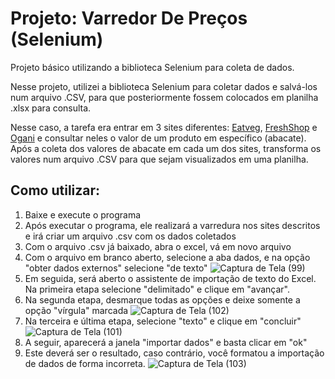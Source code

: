 # Projeto: Varredor De Preços (Selenium)
Projeto básico utilizando a biblioteca Selenium para coleta de dados.

Nesse projeto, utilizei a biblioteca Selenium para coletar dados e salvá-los num arquivo .CSV, para que posteriormente fossem colocados em planilha .xlsx para consulta.

Nesse caso, a tarefa era entrar em 3 sites diferentes:
[Eatveg](https://sitepreco1.netlify.app/),
[FreshShop](https://sitepreco2.netlify.app/) e
[Ogani](https://sitepreco3.netlify.app/)
e consultar neles o valor de um produto em específico (abacate). Após a coleta dos valores de abacate em cada um dos sites, transforma os valores num arquivo .CSV para que sejam visualizados em uma planilha.

## Como utilizar:

1. Baixe e execute o programa
2. Após executar o programa, ele realizará a varredura nos sites descritos e irá criar um arquivo .csv com os dados coletados
3. Com o arquivo .csv já baixado, abra o excel, vá em novo arquivo
4. Com o arquivo em branco aberto, selecione a aba dados, e na opção "obter dados externos" selecione "de texto" 
![Captura de Tela (99)](https://github.com/Lucas-Lobao/Projeto-SeleniumVarredorDePrecos/assets/107892354/c1930de0-f81f-4280-bed0-d334e17e79fb)
5. Em seguida, será aberto o assistente de importação de texto do Excel. Na primeira etapa selecione "delimitado" e clique em "avançar".
6. Na segunda etapa, desmarque todas as opções e deixe somente a opção "vírgula" marcada ![Captura de Tela (102)](https://github.com/Lucas-Lobao/Projeto-SeleniumVarredorDePrecos/assets/107892354/7f037de2-8f36-4f26-bcfe-4f01d56ca80c)
7. Na terceira e última etapa, selecione "texto" e clique em "concluir" 
![Captura de Tela (101)](https://github.com/Lucas-Lobao/Projeto-SeleniumVarredorDePrecos/assets/107892354/f161f488-154d-4637-96a2-1367d7b3dbfd)
8. A seguir, aparecerá a janela "importar dados" e basta clicar em "ok"
9. Este deverá ser o resultado, caso contrário, você formatou a importação de dados de forma incorreta. ![Captura de Tela (103)](https://github.com/Lucas-Lobao/Projeto-SeleniumVarredorDePrecos/assets/107892354/1c1a5733-3e1c-462f-ad6e-0c794a4d158d)
